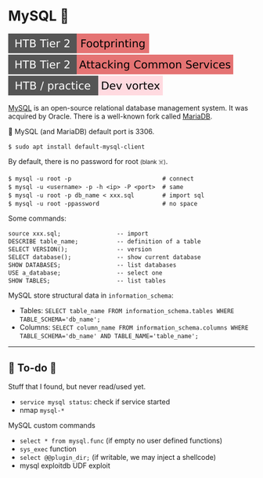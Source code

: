 # MySQL 🍃

[![footprinting](../../../../cybersecurity/_badges/htb/footprinting.svg)](https://academy.hackthebox.com/course/preview/footprinting)
[![attacking_common_services](../../../../cybersecurity/_badges/htb/attacking_common_services.svg)](https://academy.hackthebox.com/course/preview/attacking-common-services)
[![devvortex](../../../../cybersecurity/_badges/htb-p/devvortex.svg)](https://app.hackthebox.com/machines/Devvortex)

<div class="row row-cols-lg-2"><div>

[MySQL](https://github.com/mysql) is an open-source relational database management system. It was acquired by Oracle. There is a well-known fork called [MariaDB](mariadb.md).

🐲 MySQL (and MariaDB) default port is 3306.

```shell!
$ sudo apt install default-mysql-client
```

By default, there is no password for root <small>(blank ☠️)</small>.

```ps
$ mysql -u root -p                          # connect
$ mysql -u <username> -p -h <ip> -P <port>  # same
$ mysql -u root -p db_name < xxx.sql        # import sql
$ mysql -u root -ppassword                  # no space
```
</div><div>

Some commands:

```sql!
source xxx.sql;                -- import
DESCRIBE table_name;           -- definition of a table
SELECT VERSION();              -- version
SELECT database();             -- show current database
SHOW DATABASES;                -- list databases
USE a_database;                -- select one
SHOW TABLES;                   -- list tables
```

MySQL store structural data in `information_schema`:

* Tables: `SELECT table_name FROM information_schema.tables WHERE TABLE_SCHEMA='db_name';`
* Columns: `SELECT column_name FROM information_schema.columns WHERE TABLE_SCHEMA='db_name' AND TABLE_NAME='table_name';`
</div></div>

<hr class="sep-both">

## 👻 To-do 👻

Stuff that I found, but never read/used yet.

<div class="row row-cols-lg-2"><div>

* `service mysql status`: check if service started
* nmap `mysql-*`
</div><div>

MySQL custom commands

* `select * from mysql.func` (if empty no user defined functions)
* `sys_exec` function
* `select @@plugin_dir;` (if writable, we may inject a shellcode)
* mysql exploitdb UDF exploit
</div></div>